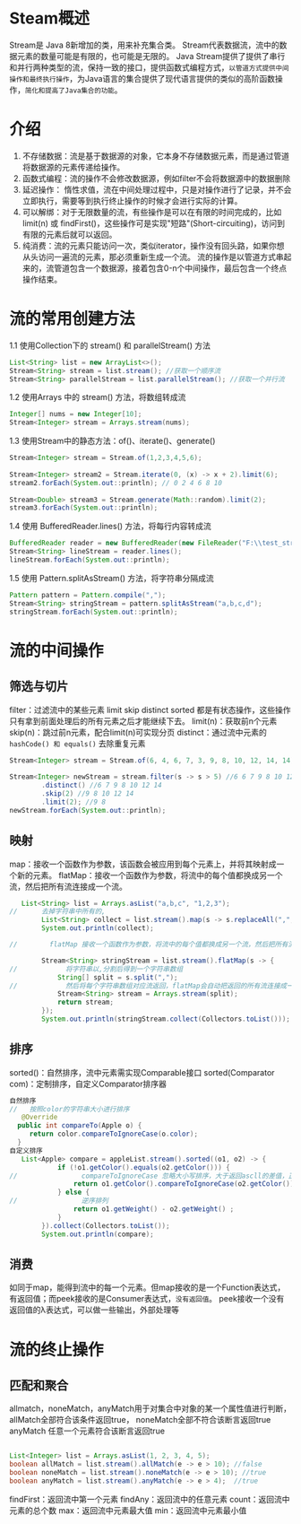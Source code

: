 ﻿# Steam概述
Stream是 Java 8新增加的类，用来补充集合类。
Stream代表数据流，流中的数据元素的数量可能是有限的，也可能是无限的。
Java Stream提供了提供了串行和并行两种类型的流，保持一致的接口，提供函数式编程方式，`以管道方式提供中间操作和最终执行操作`，为Java语言的集合提供了现代语言提供的类似的高阶函数操作，`简化和提高了Java集合的功能`。
# 介绍
1. 不存储数据：流是基于数据源的对象，它本身不存储数据元素，而是通过管道将数据源的元素传递给操作。
2. 函数式编程：流的操作不会修改数据源，例如filter不会将数据源中的数据删除
3. 延迟操作： 惰性求值，流在中间处理过程中，只是对操作进行了记录，并不会立即执行，需要等到执行终止操作的时候才会进行实际的计算。
4. 可以解绑：对于无限数量的流，有些操作是可以在有限的时间完成的，比如limit(n) 或 findFirst()，这些操作可是实现"短路"(Short-circuiting)，访问到有限的元素后就可以返回。
5. 纯消费：流的元素只能访问一次，类似iterator，操作没有回头路，如果你想从头访问一遍流的元素，那必须重新生成一个流。
流的操作是以管道方式串起来的，流管道包含一个数据源，接着包含0-n个中间操作，最后包含一个终点操作结束。
# 流的常用创建方法
1.1 使用Collection下的 stream() 和 parallelStream() 方法

```java
List<String> list = new ArrayList<>();
Stream<String> stream = list.stream(); //获取一个顺序流
Stream<String> parallelStream = list.parallelStream(); //获取一个并行流
```
1.2 使用Arrays 中的 stream() 方法，将数组转成流

```java
Integer[] nums = new Integer[10];
Stream<Integer> stream = Arrays.stream(nums);
```
1.3 使用Stream中的静态方法：of()、iterate()、generate()

```java
Stream<Integer> stream = Stream.of(1,2,3,4,5,6);
 
Stream<Integer> stream2 = Stream.iterate(0, (x) -> x + 2).limit(6);
stream2.forEach(System.out::println); // 0 2 4 6 8 10
 
Stream<Double> stream3 = Stream.generate(Math::random).limit(2);
stream3.forEach(System.out::println);
```
1.4 使用 BufferedReader.lines() 方法，将每行内容转成流

```java
BufferedReader reader = new BufferedReader(new FileReader("F:\\test_stream.txt"));
Stream<String> lineStream = reader.lines();
lineStream.forEach(System.out::println);
```
1.5 使用 Pattern.splitAsStream() 方法，将字符串分隔成流

```java
Pattern pattern = Pattern.compile(",");
Stream<String> stringStream = pattern.splitAsStream("a,b,c,d");
stringStream.forEach(System.out::println);
```
# 流的中间操作
## 筛选与切片
 filter：过滤流中的某些元素
 limit skip distinct sorted 都是有状态操作，这些操作只有拿到前面处理后的所有元素之后才能继续下去。
 limit(n)：获取前n个元素
 skip(n)：跳过前n元素，配合limit(n)可实现分页
distinct：通过流中元素的 `hashCode() 和 equals()` 去除重复元素

```java
Stream<Integer> stream = Stream.of(6, 4, 6, 7, 3, 9, 8, 10, 12, 14, 14);
 
Stream<Integer> newStream = stream.filter(s -> s > 5) //6 6 7 9 8 10 12 14 14
        .distinct() //6 7 9 8 10 12 14
        .skip(2) //9 8 10 12 14
        .limit(2); //9 8
newStream.forEach(System.out::println);
```
## 映射
map：接收一个函数作为参数，该函数会被应用到每个元素上，并将其映射成一个新的元素。
flatMap：接收一个函数作为参数，将流中的每个值都换成另一个流，然后把所有流连接成一个流。

```java
   List<String> list = Arrays.asList("a,b,c", "1,2,3");
//      去掉字符串中所有的,
        List<String> collect = list.stream().map(s -> s.replaceAll(",", "")).collect(Collectors.toList());
        System.out.println(collect);

//        flatMap 接收一个函数作为参数，将流中的每个值都换成另一个流，然后把所有流连接成一个流。

        Stream<String> stringStream = list.stream().flatMap(s -> {
//            将字符串以,分割后得到一个字符串数组
            String[] split = s.split(",");
//            然后将每个字符串数组对应流返回，flatMap会自动把返回的所有流连接成一个流
            Stream<String> stream = Arrays.stream(split);
            return stream;
        });
        System.out.println(stringStream.collect(Collectors.toList()));
```
## 排序
 sorted()：自然排序，流中元素需实现Comparable接口
 sorted(Comparator com)：定制排序，自定义Comparator排序器  
 

```java
自然排序
//   按照color的字符串大小进行排序
   @Override
  public int compareTo(Apple o) {
     return color.compareToIgnoreCase(o.color);
  }
自定义排序
   List<Apple> compare = appleList.stream().sorted((o1, o2) -> {
            if (!o1.getColor().equals(o2.getColor())) {
//                compareToIgnoreCase 忽略大小写排序，大于返回ascll的差值，正值，小于返回负值
                return o1.getColor().compareToIgnoreCase(o2.getColor());
            } else {
//                逆序排列
                return o1.getWeight() - o2.getWeight() ;
            }
        }).collect(Collectors.toList());
        System.out.println(compare);
```
## 消费
如同于map，能得到流中的每一个元素。但map接收的是一个Function表达式，有返回值；而peek接收的是Consumer表达式，`没有返回值`。
peek接收一个没有返回值的λ表达式，可以做一些输出，外部处理等
 
# 流的终止操作
## 匹配和聚合
allmatch，noneMatch，anyMatch用于对集合中对象的某一个属性值进行判断，
allMatch全部符合该条件返回true，
noneMatch全部不符合该断言返回true
anyMatch 任意一个元素符合该断言返回true
```java

List<Integer> list = Arrays.asList(1, 2, 3, 4, 5);
boolean allMatch = list.stream().allMatch(e -> e > 10); //false
boolean noneMatch = list.stream().noneMatch(e -> e > 10); //true
boolean anyMatch = list.stream().anyMatch(e -> e > 4);  //true
```
findFirst：返回流中第一个元素
findAny：返回流中的任意元素
count：返回流中元素的总个数
max：返回流中元素最大值
min：返回流中元素最小值



